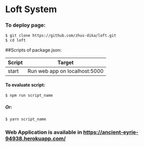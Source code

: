 # Loft System
###  To deploy page:
```sh
$ git clone https://github.com/zhus-dika/loft.git
$ cd loft
```
##Scripts of package.json:

| Script | Target |
| ------ | ------ |
| start | Run web app on localhost:5000

#### To evaluate script:
```sh
$ npm run script_name
```

##### Or:
```sh
$ yarn script_name
```

### Web Application is available in https://ancient-eyrie-94938.herokuapp.com/

